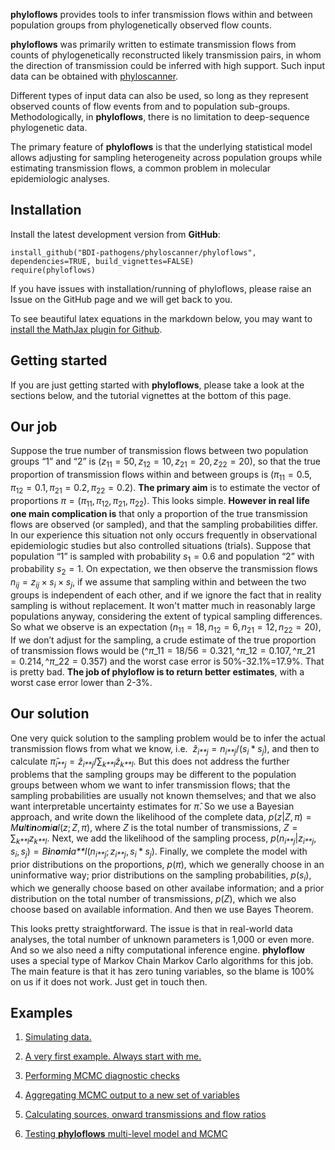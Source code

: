 **phyloflows** provides tools to infer transmission flows within and
between population groups from phylogenetically observed flow counts.

**phyloflows** was primarily written to estimate transmission flows from
counts of phylogenetically reconstructed likely transmission pairs, in
whom the direction of transmission could be inferred with high support.
Such input data can be obtained with
[phyloscanner](https://github.com/BDI-pathogens/phyloscanner).

Different types of input data can also be used, so long as they
represent observed counts of flow events from and to population
sub-groups. Methodologically, in **phyloflows**, there is no limitation
to deep-sequence phylogenetic data.

The primary feature of **phyloflows** is that the underlying statistical
model allows adjusting for sampling heterogeneity across population
groups while estimating transmission flows, a common problem in
molecular epidemiologic analyses.

Installation
------------

Install the latest development version from **GitHub**:

    install_github("BDI-pathogens/phyloscanner/phyloflows", dependencies=TRUE, build_vignettes=FALSE)
    require(phyloflows)

If you have issues with installation/running of phyloflows, please raise
an Issue on the GitHub page and we will get back to you.

To see beautiful latex equations in the markdown below, you may want to
[install the MathJax plugin for
Github](https://github.com/orsharir/github-mathjax).

Getting started
---------------

If you are just getting started with **phyloflows**, please take a look
at the sections below, and the tutorial vignettes at the bottom of this
page.

Our job
-------

Suppose the true number of transmission flows between two population
groups “1” and “2” is
$(z_{11} = 50, z_{12} = 10, z_{21} = 20, z_{22} = 20)$,
so that the true proportion of transmission flows within and between
groups is
$(\pi_{11} = 0.5, \pi_{12} = 0.1, \pi_{21} = 0.2, \pi_{22} = 0.2)$.
**The primary aim** is to estimate the vector of proportions
$\pi = (\pi_{11}, \pi_{12}, \pi_{21}, \pi_{22})$.
This looks simple. **However in real life one main complication is**
that only a proportion of the true transmission flows are observed (or
sampled), and that the sampling probabilities differ. In our experience
this situation not only occurs frequently in observational epidemiologic
studies but also controlled situations (trials). Suppose that population
“1” is sampled with probability $s_1 = 0.6$ and population “2”
with probability $s_2 = 1$. On expectation, we then observe
the transmission flows $n_{ij} = z_{ij} \times s_i \times s_j$, 
if we assume that sampling within and between the two groups is
independent of each other, and if we ignore the fact that in reality
sampling is without replacement. It won't matter much in reasonably
large populations anyway, considering the extent of typical sampling
differences. So what we observe is an expectation
$(n_{11} = 18, n_{12} = 6, n_{21} = 12, n_{22} = 20)$,
If we don’t adjust for the sampling, a crude estimate of the true
proportion of transmission flows would be
$({\^{\pi}}\_{11} = 18/56 = 0.321, \^{\pi}\_{12} = 0.107, \^{\pi}\_{21} = 0.214, \^{\pi}\_{22} = 0.357)$
and the worst case error is 50%-32.1%=17.9%. That is pretty bad. **The
job of phyloflow is to return better estimates**, with a worst case
error lower than 2-3%.

Our solution
------------

One very quick solution to the sampling problem would be to infer the
actual transmission flows from what we know, i.e. 
*ẑ*<sub>*i**j*</sub> = *n*<sub>*i**j*</sub>/(*s*<sub>*i*</sub> \* *s*<sub>*j*</sub>),
and then to calculate
*π̂*<sub>*i**j*</sub> = *ẑ*<sub>*i**j*</sub>/∑<sub>*k**l*</sub>*ẑ*<sub>*k**l*</sub>.
But this does not address the further problems that the sampling groups
may be different to the population groups between whom we want to infer
transmission flows; that the sampling probabilities are usually not
known themselves; and that we also want interpretable uncertainty
estimates for *π̂*. So we use a Bayesian approach, and write down the
likelihood of the complete data,
*p*(*z*|*Z*, *π*) = *M**u**l**t**i**n**o**m**i**a**l*(*z*; *Z*, *π*),
where *Z* is the total number of transmissions,
*Z* = ∑<sub>*k**l*</sub>*z*<sub>*k**l*</sub>. Next, we add the
likelihood of the sampling process,
*p*(*n*<sub>*i**j*</sub>|*z*<sub>*i**j*</sub>, *s*<sub>*i*</sub>, *s*<sub>*j*</sub>) = *B**i**n**o**m**i**a**l*(*n*<sub>*i**j*</sub>; *z*<sub>*i**j*</sub>, *s*<sub>*i*</sub> \* *s*<sub>*j*</sub>).
Finally, we complete the model with prior distributions on the
proportions, *p*(*π*), which we generally choose in an uninformative
way; prior distributions on the sampling probabilities,
*p*(*s*<sub>*i*</sub>), which we generally choose based on other
availabe information; and a prior distribution on the total number of
transmissions, *p*(*Z*), which we also choose based on available
information. And then we use Bayes Theorem.

This looks pretty straightforward. The issue is that in real-world data
analyses, the total number of unknown parameters is 1,000 or even more.
And so we also need a nifty computational inference engine.
**phyloflow** uses a special type of Markov Chain Markov Carlo
algorithms for this job. The main feature is that it has zero tuning
variables, so the blame is 100% on us if it does not work. Just get in
touch then.

Examples
--------

1.  [Simulating data.](vignettes/01_simulating_data.md)

2.  [A very first example. Always start with
    me.](vignettes/02_basic_example.md)

3.  [Performing MCMC diagnostic checks](vignettes/03_diagnostics.md)

4.  [Aggregating MCMC output to a new set of
    variables](vignettes/04_aggregating.md)

5.  [Calculating sources, onward transmissions and flow
    ratios](vignettes/05_keyquantities.md)

6.  [Testing **phyloflows** multi-level model and
    MCMC](vignettes/06_test_sampling_adjustments.md)
